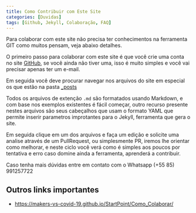 ```yaml
---
title: Como Contribuir com Este Site
categories: [Duvidas]
tags: [Github, Jekyll, Colaboração, FAQ]
---
```


Para colaborar com este site não precisa ter conhecimentos na ferramenta GIT como muitos pensam, veja abaixo detalhes.

<!--more-->

O primeiro passo para colaborar com este site é que você crie uma conta no site [GitHub](https://github.com), se você ainda não tiver uma, isso é muito simples e você vai precisar apenas ter um e-mail.

Em seguida você deve procurar navegar nos arquivos do site em especial os que estão na pasta [_posts](https://github.com/Makers-Vs-CoViD-19/makers-vs-covid-19.github.io/tree/master/_posts)

Todos os arquivos de extenção `.md` são formatados usando Markdown, e com base nos exemplos existentes é fácil começar, outro recurso presente nestes arquivos são seus cabeçalhos que usam o formato YAML que permite inserir parametros improtantes para o Jekyll, ferramenta que gera o site.

Em seguida clique em um dos arquivos e faça um edição e solicite uma analise através de um PullRequest, ou simplesmente PR, iremos lhe orientar como melhorar, e neste ciclo você verá como é simples aos poucos por tentativa e erro caso domine ainda a ferramenta, aprenderá a contribuir.

Caso tenha mais dúvidas entre em contato com o Whatsapp (+55 85) 991257722

## Outros links importantes

* https://makers-vs-covid-19.github.io/StartPoint/Como_Colaborar/
